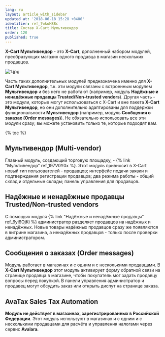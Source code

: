 ```yaml
---
lang: ru
layout: article_with_sidebar
updated_at: '2018-06-18 15:28 +0400'
identifier: ref_7wkoH88c
title: Состав X-Cart Мультивендор
order: 120
published: true
---
```

**X-Cart Мультивендор** - это **X-Cart**, дополненный набором модулей, преобразующих магазин одного продавца в магазин нескольких продавцов. 

![1.jpg]({{site.baseurl}}/attachments/ref_7wkoH88c/1.jpg)

Часть таких дополнительных модулей предназначена именно для **X-Cart Мультивендор**, т.к. эти модули связаны с встроенным модулем **Мультивендор** и без него не работают (например, модуль **Надёжные и ненадёжные продавцы Trusted/Non-trusted vendors**). Другая часть - это модули, которые могут использоваться с X-Cart и вне пакета **X-Cart Мультивендор**, но они дополнительно адаптированы для поддержки функциональности **Мультивендор** (например, модуль **Сообщения о заказах (Order messages)**). Не обязательно использовать все эти модули сразу; вы можете установить только те, которые подходят вам.

{% toc %}

## Мультивендор (Multi-vendor)

Главный модуль, создающий торговую площадку, - {% link "Мультивендор" ref_197V0Y0x %}. Этот модуль привносит в X-Cart новый тип пользователей - продавцов; интерфейс подачи заявки и подтверждения регистрации продавцов; два режима работы - общий склад и отдельные склады; панель управления для продавцов.

## Надёжные и ненадёжные продавцы Trusted/Non-trusted vendors

 С помощью модуля {% link "Надёжные и ненадёжные продавцы" ref_6yi6OjKi %} администратор разделяет продавцов на надёжных и ненадёжных. Новые товары надёжных продавцов сразу же появляются в витрине магазина, а ненадёжных продавцов - только после проверки администратором. 
 
## Сообщения о заказах (Order messages)
 
Модуль работает в магазинах и с одним и с несколькими продавцами. В **X-Cart Мультивендор** этот модуль активирует форму обратной связи на странице продавца в магазине, чтобы покупатель мог задать продавцу вопросы перед покупкой. В панели управления администратор и продавец могут обсудить заказ или открыть диспут на странице заказа.
   
## AvaTax Sales Tax Automation

**Модуль не действует в магазинах, зарегистрированных в Российской Федерации**. Этот модуль используют в магазинах и с одним и с несколькими продавцами для расчёта и управления налогами через сервис **Avalara**.
